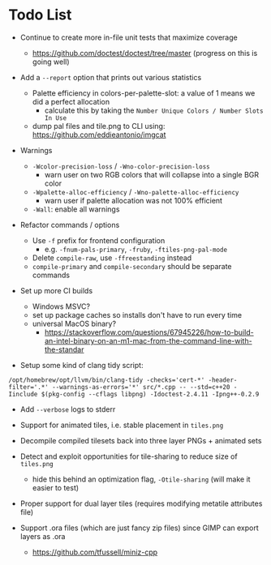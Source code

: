 # Todo List

+ Continue to create more in-file unit tests that maximize coverage
  + https://github.com/doctest/doctest/tree/master (progress on this is going well)

+ Add a `--report` option that prints out various statistics
  + Palette efficiency in colors-per-palette-slot: a value of 1 means we did a perfect allocation
    + calculate this by taking the `Number Unique Colors / Number Slots In Use`
  + dump pal files and tile.png to CLI using: https://github.com/eddieantonio/imgcat

+ Warnings
  + `-Wcolor-precision-loss` / `-Wno-color-precision-loss`
    + warn user on two RGB colors that will collapse into a single BGR color
  + `-Wpalette-alloc-efficiency` / `-Wno-palette-alloc-efficiency`
    + warn user if palette allocation was not 100% efficient
  + `-Wall`: enable all warnings

+ Refactor commands / options
  + Use `-f` prefix for frontend configuration
    + e.g. `-fnum-pals-primary`, `-fruby`, `-ftiles-png-pal-mode`
  + Delete `compile-raw`, use `-ffreestanding` instead
  + `compile-primary` and `compile-secondary` should be separate commands

+ Set up more CI builds
  + Windows MSVC?
  + set up package caches so installs don't have to run every time
  + universal MacOS binary?
    + https://stackoverflow.com/questions/67945226/how-to-build-an-intel-binary-on-an-m1-mac-from-the-command-line-with-the-standar

+ Setup some kind of clang tidy script:
```
/opt/homebrew/opt/llvm/bin/clang-tidy -checks='cert-*' -header-filter='.*' --warnings-as-errors='*' src/*.cpp -- --std=c++20 -Iinclude $(pkg-config --cflags libpng) -Idoctest-2.4.11 -Ipng++-0.2.9
```

+ Add `--verbose` logs to stderr

+ Support for animated tiles, i.e. stable placement in `tiles.png`

+ Decompile compiled tilesets back into three layer PNGs + animated sets

+ Detect and exploit opportunities for tile-sharing to reduce size of `tiles.png`
  + hide this behind an optimization flag, `-Otile-sharing` (will make it easier to test)

+ Proper support for dual layer tiles (requires modifying metatile attributes file)

+ Support .ora files (which are just fancy zip files) since GIMP can export layers as .ora
  + https://github.com/tfussell/miniz-cpp

